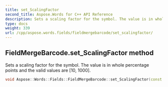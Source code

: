 ```yaml
---
title: set_ScalingFactor
second_title: Aspose.Words for C++ API Reference
description: Sets a scaling factor for the symbol. The value is in whole percentage points and the valid values are [10, 1000]. 
type: docs
weight: 339
url: /cpp/aspose.words.fields/fieldmergebarcode/set_scalingfactor/
---
```

## FieldMergeBarcode.set_ScalingFactor method


Sets a scaling factor for the symbol. The value is in whole percentage points and the valid values are [10, 1000].

```cpp
void Aspose::Words::Fields::FieldMergeBarcode::set_ScalingFactor(const System::String &value)
```


